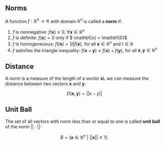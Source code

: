 ## Norms
A function $f: \mathbb{R}^n \rightarrow \mathbb{R}$ with domain $\mathbb{R}^n$ is called a <b>norm</b> if:

1. $f$ is nonnegative: $f(\mathbf{x}) \geq 0$, $\forall \mathbf{x} \in \mathbb{R}^n$
2. $f$ is definite: $f(\mathbf{x}) = 0$ only if $ \mathbf{x} = \mathbf{0}$
3. $f$ is homogeneuous: $f( t \mathbf{x}) = |t| f(\mathbf{x})$, for all $\mathbf{x} \in \mathbb{R}^n$ and $t \in \mathbb{R}$
4. $f$ satisfies the triangle inequality: $f(\mathbf{x} + \mathbf{y}) \leq f(\mathbf{x}) + f(\mathbf{y})$, for all $\mathbf{x}, \mathbf{y} \in \mathbb{R}^n$


## Distance
A norm is a measure of the length of a vector $\mathbf{x}$L we can measure the distance between two vectors $\mathbf{x}$ and $\mathbf{y}$:

$$
D(\mathbf{x}, \mathbf{y}) = ||x - y||
$$

## Unit Ball
The set of all vectors with norm less than or equal to one is called <b>unit ball</b> of the norm $|| \cdot ||$:

$$
B = \left\{ \mathbf{x} \in \mathbb{R}^n \ | \ ||\mathbf{x}|| \leq 1 \right\}.
$$